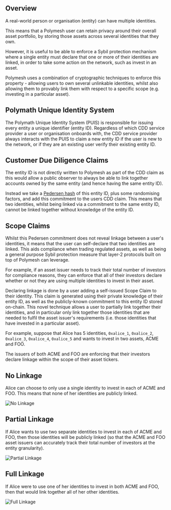 ## Overview

A real-world person or organisation (entity) can have multiple identities.

This means that a Polymesh user can retain privacy around their overall asset portfolio, by storing those assets across several identities that they own.

However, it is useful to be able to enforce a Sybil protection mechanism where a single entity must declare that one or more of their identities are linked, in order to take some action on the network, such as invest in an asset.

Polymesh uses a combination of cryptographic techniques to enforce this property - allowing users to own several unlinkable identities, whilst also allowing them to provably link them with respect to a specific scope (e.g. investing in a particular asset).

## Polymath Unique Identity System

The Polymath Unique Identity System (PUIS) is responsible for issuing every entity a unique identifier (entity ID). Regardless of which CDD service provider a user or organisation onboards with, the CDD service provider always interacts with the PUIS to claim a new entity ID if the user is new to the network, or if they are an existing user verify their existing entity ID.

## Customer Due Diligence Claims

The entity ID is not directly written to Polymesh as part of the CDD claim as this would allow a public observer to always be able to link together accounts owned by the same entity (and hence having the same entity ID).

Instead we take a [Pedersen hash](https://en.wikipedia.org/wiki/Commitment_scheme) of this entity ID, plus some randomising factors, and add this commitment to the users CDD claim. This means that two identities, whilst being linked via a commitment to the same entity ID, cannot be linked together without knowledge of the entity ID.

## Scope Claims

Whilst this Pedersen commitment does not reveal linkage between a user's identities, it means that the user can self-declare that two identities are linked. This aids compliance when trading regulated assets, as well as being a general purpose Sybil protection measure that layer-2 protocols built on top of Polymesh can leverage.

For example, if an asset issuer needs to track their total number of investors for compliance reasons, they can enforce that all of their investors declare whether or not they are using multiple identities to invest in their asset.

Declaring linkage is done by a user adding a self-issued Scope Claim to their identity. This claim is generated using their private knowledge of their entity ID, as well as the publicly-known commitment to this entity ID stored on-chain. This novel technique allows a user to partially link together their identities, and in particular only link together those identities that are needed to fulfil the asset issuer's requirements (i.e. those identities that have invested in a particular asset).

For example, suppose that Alice has 5 identities, `0xalice_1`, `0xalice_2`, `0xalice_3`, `0xalice_4`, `0xalice_5` and wants to invest in two assets, ACME and FOO.

The issuers of both ACME and FOO are enforcing that their investors declare linkage within the scope of their asset tickers.

## No Linkage

Alice can choose to only use a single identity to invest in each of ACME and FOO. This means that none of her identities are publicly linked.

![No Linkage](images/no_linkage.png)

## Partial Linkage

If Alice wants to use two separate identities to invest in each of ACME and FOO, then those identities will be publicly linked (so that the ACME and FOO asset issuers can accurately track their total number of investors at the entity granularity).

![Partial Linkage](images/partial_linkage.png)

## Full Linkage

If Alice were to use one of her identities to invest in both ACME and FOO, then that would link together all of her other identities.

![Full Linkage](images/full_linkage.png)
